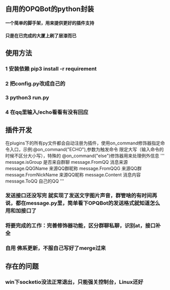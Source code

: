 ## 自用的OPQBot的python封装

#### 一个简单的脚手架，用来提供更好的插件支持

#### 只是在已完成的大厦上刷了层漆而已

## 使用方法

### 1 安装依赖 pip3 install -r requirement
### 2 把config.py改成自己的
### 3 python3 run.py
### 4 在qq里输入/echo看看有没有回应

## 插件开发

在plugins下的所有py文件都会自动注册为插件，使用on_command修饰器指定命令入口，示例:@on_command("ECHO"),参数为触发命令 限定大写（输入命令的时候不区分大小写），特殊的 @on_command("else")修饰器用来处理例外信息
    '''
    message.isGroup 是否来自群聊
    message.FromQQ 消息来源
    message.QQGName 来源QQ群昵称
    message.FromQQG 来源QQ群
    message.FromNickName 来源QQ昵称
    message.Content 消息内容
    message.ToQQ 自己的QQ
    '''

### 发送接口还没写完 就实现了发送文字图片声音，群管啥的有时间再说，都在message.py里，简单看下OPQBot的发送格式就知道怎么用和加接口了

### 将要完成的工作：完善修饰器功能，区分群聊私聊，识别at，接口补全

### 自用  佛系更新，不服自己写好了merge过来

## 存在的问题

### win下socketio没法正常退出，只能强关控制台，Linux还好